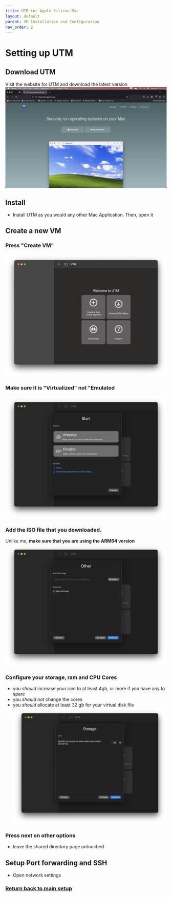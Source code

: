 ```yaml
---
title: UTM for Apple Silicon Mac
layout: default
parent: VM Installation and Configuration
nav_order: 2
---
```


# Setting up UTM


## Download UTM

Visit the website for UTM and download the latest version
![download](imgs/mac_inst/dw_utm.png)

## Install 

- Install UTM as you would any other Mac Application. Then, open it

## Create a new VM

### Press "Create VM"
![create](imgs/mac_inst/create_vm.png)

### Make sure it is "Virtualized" not "Emulated
![virtualize](imgs/mac_inst/virt.png)

### Add the ISO file that you downloaded. 

Unlike me, **make sure that you are using the ARM64 version**
![iso](imgs/mac_inst/iso.png)


### Configure your storage, ram and CPU Cores
- you *should* increase your ram to at least 4gb, or more if you have any to spare
- you *should not* change the cores
- you *should* allocate at least 32 gb for your virtual disk file
![lots](imgs/mac_inst/stor_sz.png)

### Press next on other options
- leave the shared directory page untouched

## Setup Port forwarding and SSH
- Open network settings

### [Return back to main setup](index)

